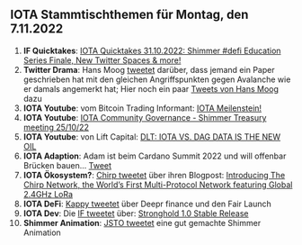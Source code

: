 ## IOTA Stammtischthemen für Montag, den 7.11.2022

1. **IF Quicktakes**: [IOTA Quicktakes 31.10.2022: Shimmer #defi Education Series Finale, New Twitter Spaces & more!](https://www.youtube.com/watch?v=tJXenF3PI0c)
2. **Twitter Drama**: Hans Moog [tweetet](https://twitter.com/hus_qy/status/1587169619026055174?s=20&t=9p80e-KYMdxMslDMALG7BQ) darüber, dass jemand ein Paper geschrieben hat mit den gleichen Angriffspunkten gegen Avalanche wie er damals angemerkt hat; Hier noch ein paar [Tweets von Hans Moog](https://twitter.com/hus_qy/status/1587425453773578241?s=20&t=9kGpvuddL4PBq4W5iCA1bw) dazu
3. **IOTA Youtube**: vom Bitcoin Trading Informant: [IOTA Meilenstein!](https://www.youtube.com/watch?v=iO8Y64rEEwo)
4. **IOTA Youtube**: [IOTA Community Governance - Shimmer Treasury meeting 25/10/22](https://www.youtube.com/watch?v=apLDaEx_-RE)
5. **IOTA Youtube**: von Lift Capital: [DLT: IOTA VS. DAG DATA IS THE NEW OIL](https://www.youtube.com/watch?v=7yH_3lbYJnI)
6. **IOTA Adaption**: Adam ist beim Cardano Summit 2022 und will offenbar Brücken bauen... [Tweet](https://twitter.com/Schpoopel/status/1587417775408091138?s=20&t=9kGpvuddL4PBq4W5iCA1bw)
7. **IOTA Ökosystem?**: [Chirp tweetet](https://twitter.com/ChirpIoT/status/1587408678658899968?s=20&t=9kGpvuddL4PBq4W5iCA1bw) über ihren Blogpost: [Introducing The Chirp Network, the World’s First Multi-Protocol Network featuring Global 2.4GHz LoRa](https://chirpiot.medium.com/introducing-the-chirp-network-the-worlds-first-multi-protocol-network-featuring-global-2-4ghz-73162dbc87b3)
8. **IOTA DeFi**: [Kappy tweetet](https://twitter.com/Rob_Daykin/status/1587386292656029696?s=20&t=9kGpvuddL4PBq4W5iCA1bw) über Deepr finance und den Fair Launch
9. **IOTA Dev**: Die [IF tweetet](https://twitter.com/iota/status/1587455414001713154?s=20&t=9kGpvuddL4PBq4W5iCA1bw) über: [Stronghold 1.0 Stable Release](https://blog.iota.org/stronghold-1-0-stable-release/)
10. **Shimmer Animation**: [JSTO tweetet](https://twitter.com/jsto_art/status/1587394844997177344?s=20&t=9kGpvuddL4PBq4W5iCA1bw) eine gut gemachte Shimmer Animation


